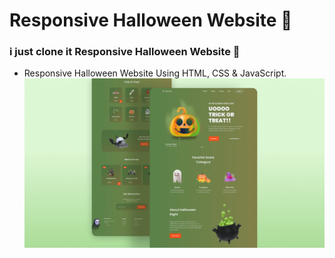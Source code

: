 # Responsive Halloween Website 🎃
### i just clone it Responsive Halloween Website 🎃


- Responsive Halloween Website Using HTML, CSS & JavaScript.
![halloween](/preview.png)


